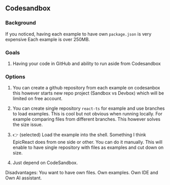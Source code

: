 ## Codesandbox

### Background

If you noticed, having each example to have own `package.json` is very expensive
Each example is over 250MB.

### Goals

1. Having your code in GitHub and ability to run aside from Codesandbox

### Options

1. You can create a github repository from each example on codesanbox this however
starts new repo project (Sandbox vs Devbox) which will be limited on free account.

2. You can create single repository `react-ts` for example and use branches to load 
examples. This is cool but not obvious when running locally. For example comparing files 
from different branches. This however solves the size issue.

3. 👉 (selected) Load the example into the shell. Something I think EpicReact does from one side 
or other. You can do it manually. This will enable to have single repository with 
files as examples and cut down on size.

4. Just depend on CodeSandbox.

Disadvantages: You want to have own files. Own examples. Own IDE and Own AI assistant.
